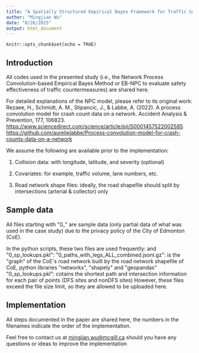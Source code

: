 ```yaml
---
title: "A Spatially Structured Empirical Bayes Framework for Traffic Safety Countermeasure Evaluation"
author: "Mingjian Wu"
date: "8/26/2025"
output: html_document
---
```


```{r setup, include=FALSE}
knitr::opts_chunk$set(echo = TRUE)
```

## Introduction

All codes used in the presented study (i.e., the Network Process Convolution-based Empirical Bayes Method or EB-NPC to evaluate safety effectiveness of traffic countermeasures) are shared here.

For detailed explanations of the NPC model, please refer to its original work: 
Rezaee, H., Schmidt, A. M., Stipancic, J., & Labbe, A. (2022). A process convolution model for crash count data on a network. Accident Analysis & Prevention, 177, 106823.
https://www.sciencedirect.com/science/article/pii/S0001457522002585
https://github.com/aurelielabbe/Process-convolution-model-for-crash-counts-data-on-a-network

We assume the following are available prior to the implementation:

1. Collision data: with longitude, latitude, and severity (optional)

2. Covariates: for example, traffic volume, lane numbers, etc.

3. Road network shape files: ideally, the road shapefile should split by intersections (arterial & collector) only


## Sample data

All files starting with "0_" are sample data (only partial data of what was used in the case study) due to the privacy policy of the City of Edmonton (CoE).

In the python scripts, these two files are used frequently:  and "0_sp_lookups.pkl":
  "0_paths_with_legs_ALL_combined.jsonl.gz": is the "graph" of the CoE's road network built by the road network shapefile of CoE, python libraries "networkx", "shapely" and "geopandas"
  "0_sp_lookups.pkl": cotains the shortest path and intersection information for each pair of points (DFS sites and nonDFS sites)
However, these files exceed the file size limit, so they are allowed to be uploaded here.

## Implementation

All steps documented in the paper are shared here, the numbers in the filenames indicate the order of the implementation.

Feel free to contact us at mingjian.wu@mcgill.ca should you have any questions or ideas to improve the implementation





